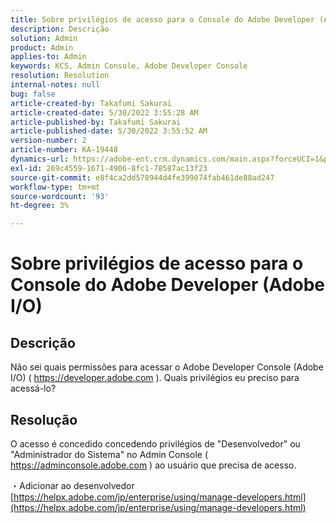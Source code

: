 ```yaml
---
title: Sobre privilégios de acesso para o Console do Adobe Developer (Adobe I/O)
description: Descrição
solution: Admin
product: Admin
applies-to: Admin
keywords: KCS, Admin Console, Adobe Developer Console
resolution: Resolution
internal-notes: null
bug: false
article-created-by: Takafumi Sakurai
article-created-date: 5/30/2022 3:55:28 AM
article-published-by: Takafumi Sakurai
article-published-date: 5/30/2022 3:55:52 AM
version-number: 2
article-number: KA-19448
dynamics-url: https://adobe-ent.crm.dynamics.com/main.aspx?forceUCI=1&pagetype=entityrecord&etn=knowledgearticle&id=77708953-ccdf-ec11-bb3d-000d3a35188d
exl-id: 269c4559-1671-4906-8fc1-78587ac13f23
source-git-commit: e8f4ca2dd578944d4fe399074fab461de88ad247
workflow-type: tm+mt
source-wordcount: '93'
ht-degree: 3%

---
```


# Sobre privilégios de acesso para o Console do Adobe Developer (Adobe I/O)

## Descrição

Não sei quais permissões para acessar o Adobe Developer Console (Adobe I/O) ( https://developer.adobe.com ). Quais privilégios eu preciso para acessá-lo?

## Resolução


O acesso é concedido concedendo privilégios de &quot;Desenvolvedor&quot; ou &quot;Administrador do Sistema&quot; no Admin Console ( https://adminconsole.adobe.com ) ao usuário que precisa de acesso.

・Adicionar ao desenvolvedor
[https://helpx.adobe.com/jp/enterprise/using/manage-developers.html](https://helpx.adobe.com/jp/enterprise/using/manage-developers.html)
